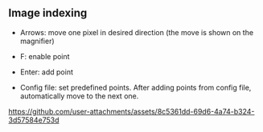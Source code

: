 <h2>Image indexing</h2>

- Arrows: move one pixel in desired direction (the move is shown on the magnifier)

- F: enable point

- Enter: add point

- Config file: set predefined points. After adding points from config file, automatically move to the next one.

  

https://github.com/user-attachments/assets/8c5361dd-69d6-4a74-b324-3d57584e753d
